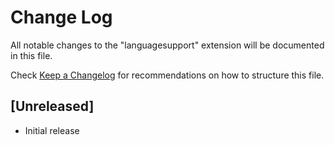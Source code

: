 # Change Log
All notable changes to the "languagesupport" extension will be documented in this file.

Check [Keep a Changelog](http://keepachangelog.com/) for recommendations on how to structure this file.

## [Unreleased]
- Initial release